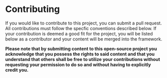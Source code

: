 # Contributing
If you would like to contribute to this project, you can submit a pull request. All contributions must follow the specfic conventions described below. If your contribution is deemed a good fit for the project, you will be listed below as a contributor and your content will be merged into the framework.

**Please note that by submitting content to this open-source project you acknowledge that you possess the rights to said content and that you understand that others shall be free to utilize your contributions without requesting your permission to do so and without having to explicitly credit you.**
